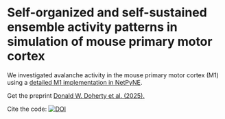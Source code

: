 <h1>Self-organized and self-sustained ensemble activity patterns in simulation of mouse primary motor cortex</h1>
<p></p>We investigated avalanche activity in the mouse primary motor cortex (M1) using a <a href="https://github.com/suny-downstate-medical-center/netpyne/tree/development/examples/M1detailed">detailed M1 implementation in NetPyNE</a>.</p>
<p>Get the preprint <a href="https://www.biorxiv.org/content/10.1101/2025.01.13.632866v1">Donald W. Doherty et al. (2025).</a></p>
<p>Cite the code: <a href="https://zenodo.org/doi/10.5281/zenodo.14841069"><img src="https://zenodo.org/badge/818711475.svg" alt="DOI"></a></p>
